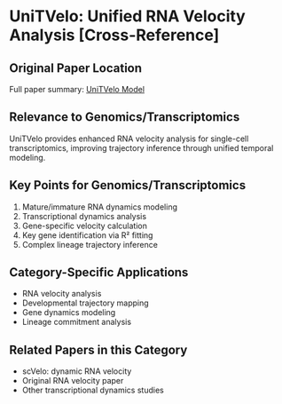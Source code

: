 # UniTVelo: Unified RNA Velocity Analysis [Cross-Reference]

## Original Paper Location
Full paper summary: [UniTVelo Model](../../../methodology-and-algorithms/statistical-models/2022-11-UniTVelo-RNA-velocity-natcomm.md)

## Relevance to Genomics/Transcriptomics
UniTVelo provides enhanced RNA velocity analysis for single-cell transcriptomics, improving trajectory inference through unified temporal modeling.

## Key Points for Genomics/Transcriptomics
1. Mature/immature RNA dynamics modeling
2. Transcriptional dynamics analysis
3. Gene-specific velocity calculation
4. Key gene identification via R² fitting
5. Complex lineage trajectory inference

## Category-Specific Applications
- RNA velocity analysis
- Developmental trajectory mapping
- Gene dynamics modeling
- Lineage commitment analysis

## Related Papers in this Category
- scVelo: dynamic RNA velocity
- Original RNA velocity paper
- Other transcriptional dynamics studies
